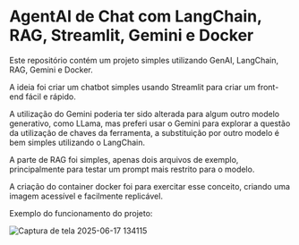 # AgentAI de Chat com LangChain, RAG, Streamlit, Gemini e Docker

Este repositório contém um projeto simples utilizando GenAI, LangChain, RAG, Gemini e Docker.

A ideia foi criar um chatbot simples usando Streamlit para criar um front-end fácil e rápido.

A utilização do Gemini poderia ter sido alterada para algum outro modelo generativo, como LLama, mas preferi usar o Gemini para explorar a questão da utilização de chaves da ferramenta, a substituição por outro modelo é bem simples utilizando o LangChain.

A parte de RAG foi simples, apenas dois arquivos de exemplo, principalmente para testar um prompt mais restrito para o modelo.

A criação do container docker foi para exercitar esse conceito, criando uma imagem acessível e facilmente replicável. 

Exemplo do funcionamento do projeto:

![Captura de tela 2025-06-17 134115](https://github.com/user-attachments/assets/a2a90076-244b-447f-b0fc-c1c0f2b7675c)
